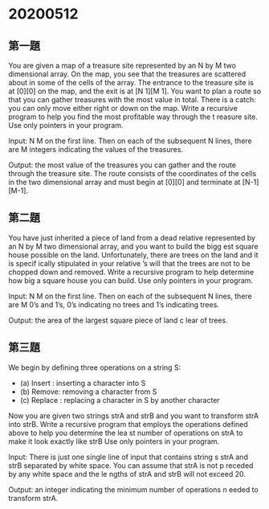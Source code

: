 # 20200512

## 第一題

You are given a map of a treasure site represented by an N by M two dimensional array. On the map, you see that the treasures are scattered about in some of the cells of the array. The entrance to the treasure site is at [0][0] on the map, and the exit is at [N 1][M 1]. You want to plan a route so that you can gather treasures with the most value in total. There is a catch: you can only move either right or down on the map.
Write a recursive program to help you find the most profitable way through the t reasure site. Use only
pointers in your program. 

Input: N M on the first line. Then on each of the subsequent N lines, there are M integers indicating the
values of the treasures. 

Output: the most value of the treasures you can gather and the route through the treasure site. The route consists of the coordinates of the cells in the two dimensional array and must begin at [0][0] and terminate at [N-1][M-1].

## 第二題

You have just inherited a piece of land from a dead relative represented by an N by M two dimensional array, and you want to build the bigg est square house possible on the land. Unfortunately, there are trees on the land and it is specif ically stipulated in your relative ’s will that the trees are not to be chopped down and removed. Write a recursive program to help determine how big a square house you can build. Use only pointers in your program.

Input: N M on the first line. Then on each of the subsequent N lines, there are M 0’s and 1’s, 0’s indicating no trees and 1’s indicating trees.

Output: the area of the largest square piece of land c lear of trees.

## 第三題

We begin by defining three operations on a string S:

* (a) Insert : inserting a character into S
* (b) Remove: removing a character from S
* (c) Replace : replacing a character in S by another character

Now you are given two strings strA and strB and you want to transform strA into strB. Write a recursive program that employs the operations defined above to help you determine the lea st number of operations on strA to make it look exactly like strB Use only pointers in your program.

Input: There is just one single line of input that contains string s strA and strB separated by white space. You can assume that strA is not p receded by any white space and the le ngths of strA and strB will not exceed 20.

Output: an integer indicating the minimum number of operations n eeded to transform strA.